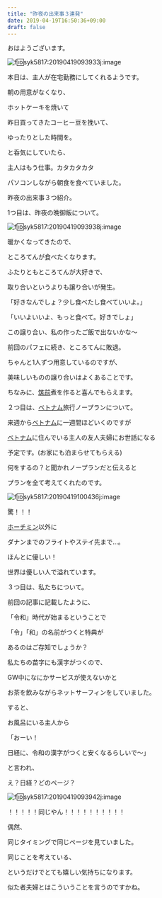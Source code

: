 ```yaml
---
title: "昨夜の出来事３連発"
date: 2019-04-19T16:50:36+09:00
draft: false
---
```


おはようございます。

![f:id:syk5817:20190419093933j:image](https://cdn-ak.f.st-hatena.com/images/fotolife/s/syk5817/20190419/20190419093933.jpg "f:id:syk5817:20190419093933j:image")

本日は、主人が在宅勤務にしてくれるようです。

朝の用意がなくなり、

ホットケーキを焼いて

昨日買ってきたコーヒー豆を挽いて、

ゆったりとした時間を。

と呑気にしていたら、

主人はもう仕事。カタカタカタ

パソコンしながら朝食を食べていました。

昨夜の出来事３つ紹介。

1つ目は、昨夜の晩御飯について。

![f:id:syk5817:20190419093938j:image](https://cdn-ak.f.st-hatena.com/images/fotolife/s/syk5817/20190419/20190419093938.jpg "f:id:syk5817:20190419093938j:image")

暖かくなってきたので、

ところてんが食べたくなります。

ふたりともところてんが大好きで、

取り合いというよりも譲り合いが発生。

「好きなんでしょ？少し食べたし食べていいよ。」

「いいよいいよ、もっと食べて。好きでしょ」

この譲り合い、私の作ったご飯で出ないかな〜

前回のパフェに続き、ところてんに敗退。

ちゃんと1人ずつ用意しているのですが、

美味しいものの譲り合いはよくあることです。

ちなみに、[筑前](http://d.hatena.ne.jp/keyword/%C3%DE%C1%B0)煮を作ると喜んでもらえます。

２つ目は、[ベトナム](http://d.hatena.ne.jp/keyword/%A5%D9%A5%C8%A5%CA%A5%E0)旅行ノープランについて。

来週から[ベトナム](http://d.hatena.ne.jp/keyword/%A5%D9%A5%C8%A5%CA%A5%E0)に一週間ほどいくのですが

[ベトナム](http://d.hatena.ne.jp/keyword/%A5%D9%A5%C8%A5%CA%A5%E0)に住んでいる主人の友人夫婦にお世話になる

予定です。(お家にも泊まらせてもらえる)

何をするの？と聞かれノープランだと伝えると

プランを全て考えてくれたのです。

![f:id:syk5817:20190419100436j:image](https://cdn-ak.f.st-hatena.com/images/fotolife/s/syk5817/20190419/20190419100436.jpg "f:id:syk5817:20190419100436j:image")

驚！！！

[ホーチミン](http://d.hatena.ne.jp/keyword/%A5%DB%A1%BC%A5%C1%A5%DF%A5%F3)以外に

ダナンまでのフライトやステイ先まで…。

ほんとに優しい！

世界は優しい人で溢れています。

３つ目は、私たちについて。

前回の記事に記載したように、

「令和」時代が始まるということで

「令」「和」の名前がつくと特典が

あるのはご存知でしょうか？

私たちの苗字にも漢字がつくので、

GW中になにかサービスが使えないかと

お茶を飲みながらネットサーフィンをしていました。

すると、

お風呂にいる主人から

「おーい！

日経に、令和の漢字がつくと安くなるらしいで〜」

と言われ、

え？日経？どのページ？

![f:id:syk5817:20190419093942j:image](https://cdn-ak.f.st-hatena.com/images/fotolife/s/syk5817/20190419/20190419093942.jpg "f:id:syk5817:20190419093942j:image")

！！！！！同じやん！！！！！！！！！！

偶然、

同じタイミングで同じページを見ていました。

同じことを考えている、

というだけでとても嬉しい気持ちになります。

似た者夫婦とはこういうことを言うのですかね。


